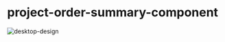 # project-order-summary-component
![desktop-design](https://github.com/oni10-cell/project-order-summary-component/assets/63311109/15cd0b83-25da-455b-a0f4-a13a875e4761)
